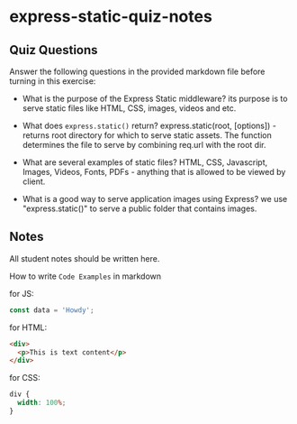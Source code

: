 # express-static-quiz-notes

## Quiz Questions

Answer the following questions in the provided markdown file before turning in this exercise:

- What is the purpose of the Express Static middleware?
  its purpose is to serve static files like HTML, CSS, images, videos and etc.

- What does `express.static()` return?
  express.static(root, [options]) - returns root directory for which to serve static assets.
  The function determines the file to serve by combining req.url with the root dir.

- What are several examples of static files?
  HTML, CSS, Javascript, Images, Videos, Fonts, PDFs - anything that is allowed to be viewed by client.

- What is a good way to serve application images using Express?
  we use "express.static()" to serve a public folder that contains images.

## Notes

All student notes should be written here.

How to write `Code Examples` in markdown

for JS:

```javascript
const data = 'Howdy';
```

for HTML:

```html
<div>
  <p>This is text content</p>
</div>
```

for CSS:

```css
div {
  width: 100%;
}
```
